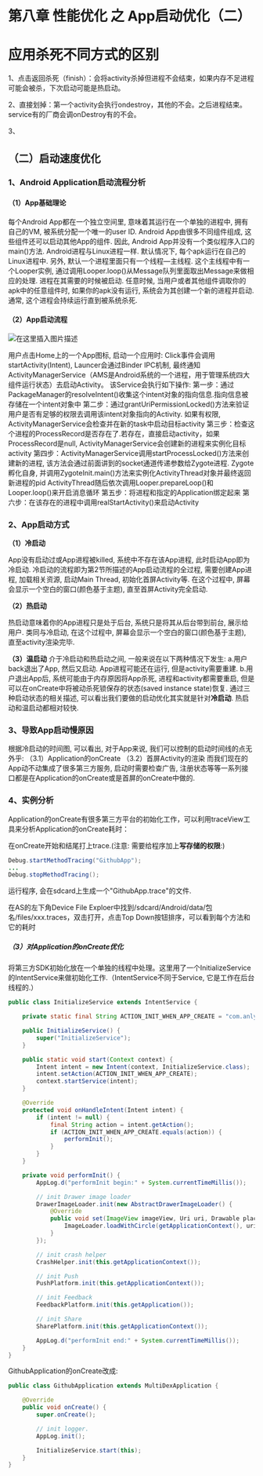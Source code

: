 # 第八章 性能优化 之 App启动优化（二）

# 应用杀死不同方式的区别

1、点击返回杀死（finish）：会将activity杀掉但进程不会结束，如果内存不足进程可能会被杀，下次启动可能是热启动。

2、直接划掉：第一个activity会执行ondestroy，其他的不会。之后进程结束。service有的厂商会调onDestroy有的不会。

3、

## （二）启动速度优化

### 1、Android Application启动流程分析

#### （1）App基础理论

每个Android App都在一个独立空间里, 意味着其运行在一个单独的进程中, 拥有自己的VM, 被系统分配一个唯一的user ID.
Android App由很多不同组件组成, 这些组件还可以启动其他App的组件. 因此, Android App并没有一个类似程序入口的main()方法.
Android进程与Linux进程一样. 默认情况下, 每个apk运行在自己的Linux进程中. 另外, 默认一个进程里面只有一个线程—主线程. 这个主线程中有一个Looper实例, 通过调用Looper.loop()从Message队列里面取出Message来做相应的处理.
进程在其需要的时候被启动. 任意时候, 当用户或者其他组件调取你的apk中的任意组件时, 如果你的apk没有运行, 系统会为其创建一个新的进程并启动. 通常, 这个进程会持续运行直到被系统杀死.
#### （2）App启动流程

![在这里插入图片描述](https://img-blog.csdnimg.cn/20190520151230633.png?x-oss-process=image/watermark,type_ZmFuZ3poZW5naGVpdGk,shadow_10,text_aHR0cHM6Ly9ibG9nLmNzZG4ubmV0L3FxXzI5OTY2MjAz,size_16,color_FFFFFF,t_70)

用户点击Home上的一个App图标, 启动一个应用时:
Click事件会调用startActivity(Intent), Launcer会通过Binder IPC机制, 最终通知ActivityManagerService（AMS是Android系统的一个进程，用于管理系统四大组件运行状态）去启动Activity。
该Service会执行如下操作:
第一步：通过PackageManager的resolveIntent()收集这个intent对象的指向信息.指向信息被存储在一个intent对象中
第二步：通过grantUriPermissionLocked()方法来验证用户是否有足够的权限去调用该intent对象指向的Activity.
如果有权限, ActivityManagerService会检查并在新的task中启动目标activity
第三步：检查这个进程的ProcessRecord是否存在了.若存在，直接启动activity，如果ProcessRecord是null, ActivityManagerService会创建新的进程来实例化目标activity
第四步：ActivityManagerService调用startProcessLocked()方法来创建新的进程, 该方法会通过前面讲到的socket通道传递参数给Zygote进程. Zygote孵化自身, 并调用ZygoteInit.main()方法来实例化ActivityThread对象并最终返回新进程的pid
ActivityThread随后依次调用Looper.prepareLoop()和Looper.loop()来开启消息循环
第五步：将进程和指定的Application绑定起来
第六步：在该存在的进程中调用realStartActivity()来启动Activity

### 2、App启动方式

**（1）冷启动**

App没有启动过或App进程被killed, 系统中不存在该App进程, 此时启动App即为冷启动.
冷启动的流程即为第2节所描述的App启动流程的全过程, 需要创建App进程, 加载相关资源, 启动Main Thread, 初始化首屏Activity等.
在这个过程中, 屏幕会显示一个空白的窗口(颜色基于主题), 直至首屏Activity完全启动.

**（2）热启动**

热启动意味着你的App进程只是处于后台, 系统只是将其从后台带到前台, 展示给用户.
类同与冷启动, 在这个过程中, 屏幕会显示一个空白的窗口(颜色基于主题), 直至activity渲染完毕.

**（3）温启动**
介于冷启动和热启动之间, 一般来说在以下两种情况下发生:
a.用户back退出了App, 然后又启动. App进程可能还在运行, 但是activity需要重建.
b.用户退出App后, 系统可能由于内存原因将App杀死, 进程和activity都需要重启, 但是可以在onCreate中将被动杀死锁保存的状态(saved instance state)恢复.
通过三种启动状态的相关描述, 可以看出我们要做的启动优化其实就是针对**冷启动**. 热启动和温启动都相对较快.

### 3、导致App启动慢原因
根据冷启动的时间图, 可以看出, 对于App来说, 我们可以控制的启动时间线的点无外乎:
（3.1）Application的onCreate
（3.2）首屏Activity的渲染
而我们现在的App动不动集成了很多第三方服务, 启动时需要检查广告, 注册状态等等一系列接口都是在Application的onCreate或是首屏的onCreate中做的.

### 4、实例分析

Application的onCreate有很多第三方平台的初始化工作，可以利用traceView工具来分析Application的onCreate耗时：

在onCreate开始和结尾打上trace.(注意: 需要给程序加上**写存储的权限**:)

```java
Debug.startMethodTracing("GithubApp");
...
Debug.stopMethodTracing();
```

运行程序, 会在sdcard上生成一个"GithubApp.trace"的文件.

在AS的左下角Device File Exploer中找到/sdcard/Android/data/包名/files/xxx.traces，双击打开，点击Top Down按钮排序，可以看到每个方法和它的耗时	

##### （3）对Application的onCreate优化

将第三方SDK初始化放在一个单独的线程中处理。这里用了一个InitializeService的IntentService来做初始化工作.（IntentService不同于Service, 它是工作在后台线程的.）

```java
public class InitializeService extends IntentService {

    private static final String ACTION_INIT_WHEN_APP_CREATE = "com.anly.githubapp.service.action.INIT";

    public InitializeService() {
        super("InitializeService");
    }

    public static void start(Context context) {
        Intent intent = new Intent(context, InitializeService.class);
        intent.setAction(ACTION_INIT_WHEN_APP_CREATE);
        context.startService(intent);
    }

    @Override
    protected void onHandleIntent(Intent intent) {
        if (intent != null) {
            final String action = intent.getAction();
            if (ACTION_INIT_WHEN_APP_CREATE.equals(action)) {
                performInit();
            }
        }
    }

    private void performInit() {
        AppLog.d("performInit begin:" + System.currentTimeMillis());

        // init Drawer image loader
        DrawerImageLoader.init(new AbstractDrawerImageLoader() {
            @Override
            public void set(ImageView imageView, Uri uri, Drawable placeholder) {
                ImageLoader.loadWithCircle(getApplicationContext(), uri, imageView);
            }
        });

        // init crash helper
        CrashHelper.init(this.getApplicationContext());

        // init Push
        PushPlatform.init(this.getApplicationContext());

        // init Feedback
        FeedbackPlatform.init(this.getApplication());

        // init Share
        SharePlatform.init(this.getApplicationContext());

        AppLog.d("performInit end:" + System.currentTimeMillis());
    }
}
```

GithubApplication的onCreate改成:

```java
public class GithubApplication extends MultiDexApplication {

    @Override
    public void onCreate() {
        super.onCreate();

        // init logger.
        AppLog.init();

        InitializeService.start(this);
    }
}
```

